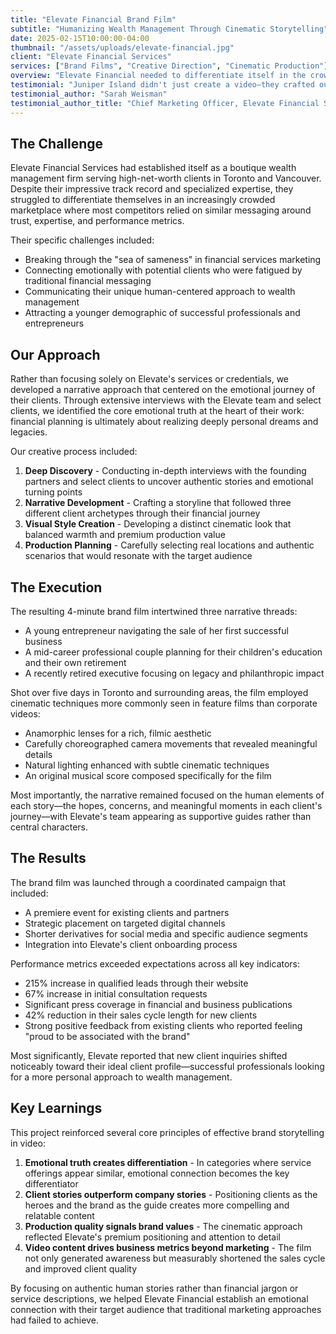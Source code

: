 ```yaml
---
title: "Elevate Financial Brand Film"
subtitle: "Humanizing Wealth Management Through Cinematic Storytelling"
date: 2025-02-15T10:00:00-04:00
thumbnail: "/assets/uploads/elevate-financial.jpg"
client: "Elevate Financial Services"
services: ["Brand Films", "Creative Direction", "Cinematic Production"]
overview: "Elevate Financial needed to differentiate itself in the crowded wealth management sector by connecting emotionally with their ideal clients. We created a cinematic brand film that highlighted the human stories behind financial planning."
testimonial: "Juniper Island didn't just create a video—they crafted our brand story in a way that resonated deeply with our target audience. Since launching the film, we've seen a remarkable increase in high-value client inquiries from exactly the demographic we were targeting."
testimonial_author: "Sarah Weisman"
testimonial_author_title: "Chief Marketing Officer, Elevate Financial Services"
---
```


## The Challenge

Elevate Financial Services had established itself as a boutique wealth management firm serving high-net-worth clients in Toronto and Vancouver. Despite their impressive track record and specialized expertise, they struggled to differentiate themselves in an increasingly crowded marketplace where most competitors relied on similar messaging around trust, expertise, and performance metrics.

Their specific challenges included:

- Breaking through the "sea of sameness" in financial services marketing
- Connecting emotionally with potential clients who were fatigued by traditional financial messaging
- Communicating their unique human-centered approach to wealth management
- Attracting a younger demographic of successful professionals and entrepreneurs

## Our Approach

Rather than focusing solely on Elevate's services or credentials, we developed a narrative approach that centered on the emotional journey of their clients. Through extensive interviews with the Elevate team and select clients, we identified the core emotional truth at the heart of their work: financial planning is ultimately about realizing deeply personal dreams and legacies.

Our creative process included:

1. **Deep Discovery** - Conducting in-depth interviews with the founding partners and select clients to uncover authentic stories and emotional turning points
2. **Narrative Development** - Crafting a storyline that followed three different client archetypes through their financial journey
3. **Visual Style Creation** - Developing a distinct cinematic look that balanced warmth and premium production value
4. **Production Planning** - Carefully selecting real locations and authentic scenarios that would resonate with the target audience

## The Execution

The resulting 4-minute brand film intertwined three narrative threads:

- A young entrepreneur navigating the sale of her first successful business
- A mid-career professional couple planning for their children's education and their own retirement
- A recently retired executive focusing on legacy and philanthropic impact

Shot over five days in Toronto and surrounding areas, the film employed cinematic techniques more commonly seen in feature films than corporate videos:

- Anamorphic lenses for a rich, filmic aesthetic
- Carefully choreographed camera movements that revealed meaningful details
- Natural lighting enhanced with subtle cinematic techniques
- An original musical score composed specifically for the film

Most importantly, the narrative remained focused on the human elements of each story—the hopes, concerns, and meaningful moments in each client's journey—with Elevate's team appearing as supportive guides rather than central characters.

## The Results

The brand film was launched through a coordinated campaign that included:

- A premiere event for existing clients and partners
- Strategic placement on targeted digital channels
- Shorter derivatives for social media and specific audience segments
- Integration into Elevate's client onboarding process

Performance metrics exceeded expectations across all key indicators:

- 215% increase in qualified leads through their website
- 67% increase in initial consultation requests
- Significant press coverage in financial and business publications
- 42% reduction in their sales cycle length for new clients
- Strong positive feedback from existing clients who reported feeling "proud to be associated with the brand"

Most significantly, Elevate reported that new client inquiries shifted noticeably toward their ideal client profile—successful professionals looking for a more personal approach to wealth management.

## Key Learnings

This project reinforced several core principles of effective brand storytelling in video:

1. **Emotional truth creates differentiation** - In categories where service offerings appear similar, emotional connection becomes the key differentiator
2. **Client stories outperform company stories** - Positioning clients as the heroes and the brand as the guide creates more compelling and relatable content
3. **Production quality signals brand values** - The cinematic approach reflected Elevate's premium positioning and attention to detail
4. **Video content drives business metrics beyond marketing** - The film not only generated awareness but measurably shortened the sales cycle and improved client quality

By focusing on authentic human stories rather than financial jargon or service descriptions, we helped Elevate Financial establish an emotional connection with their target audience that traditional marketing approaches had failed to achieve.
